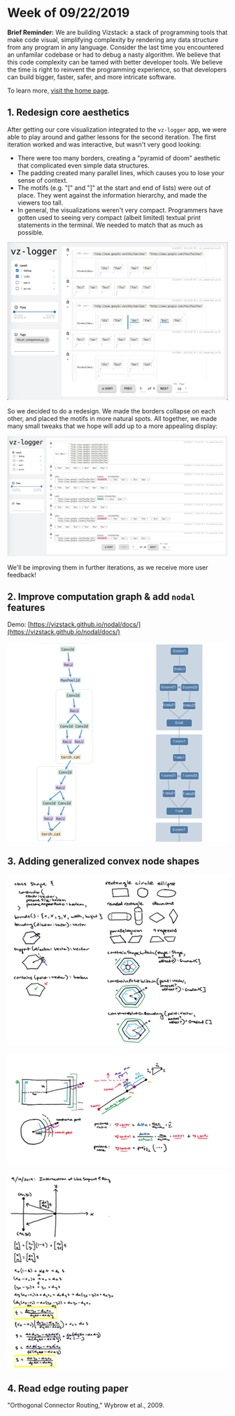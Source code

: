# Week of 09/22/2019
**Brief Reminder:** We are building Vizstack: a stack of programming tools that make code visual, simplifying complexity by rendering any data structure from any program in any language. Consider the last time you encountered an unfamilar codebase or had to debug a nasty algorithm. We believe that this code complexity can be tamed with better developer tools. We believe the time is right to reinvent the programming experience, so that developers can build bigger, faster, safer, and more intricate software.

To learn more, [visit the home page](https://github.com/vizstack/blog/).

## 1. Redesign core aesthetics

After getting our core visualization integrated to the `vz-logger` app, we were able to play around and gather lessons for the second iteration. The first iteration worked and was interactive, but wasn't very good looking:

- There were too many borders, creating a "pyramid of doom" aesthetic that complicated even simple data structures.
- The padding created many parallel lines, which causes you to lose your sense of context.
- The motifs (e.g. "[" and "]" at the start and end of lists) were out of place. They went against the information hierarchy, and made the viewers too tall.
- In general, the visualizations weren't very compact. Programmers have gotten used to seeing very compact (albeit limited) textual print statements in the terminal. We needed to match that as much as possible.

![Vz-logger Screenshot](https://github.com/vizstack/blog/blob/master/img/vzlogger-screenshot.png)

So we decided to do a redesign. We made the borders collapse on each other, and placed the motifs in more natural spots. All together, we made many small tweaks that we hope will add up to a more appealing display:

![Vz-logger Screenshot2](https://github.com/vizstack/blog/blob/master/img/vzlogger-screenshot2.png)

We'll be improving them in further iterations, as we receive more user feedback!

## 2. Improve computation graph & add `nodal` features

Demo: [https://vizstack.github.io/nodal/docs/](https://vizstack.github.io/nodal/docs/)

![Compgraph Improved](https://github.com/vizstack/blog/blob/master/img/compgraph-improved.png)

## 3. Adding generalized convex node shapes

![Shape API](https://github.com/vizstack/blog/blob/master/img/shape-api.png)

![Shape Constraints](https://github.com/vizstack/blog/blob/master/img/shape-constraints.png)

![Shape Intersect](https://github.com/vizstack/blog/blob/master/img/shape-intersect.png)

## 4. Read edge routing paper

"Orthogonal Connector Routing," Wybrow et al., 2009.
